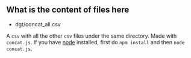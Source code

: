 ## What is the content of files here

* dgt/concat_all.csv

A `csv` with all the other `csv` files under the same directory. Made with `concat.js`. If you have [node](http://nodejs.org) installed, first do `npm install` and then `node concat.js`.
